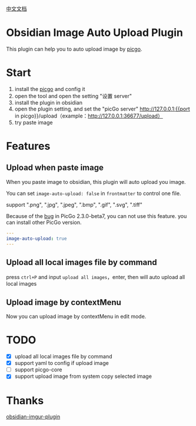 [中文文档](readme-zh.md)

# Obsidian Image Auto Upload Plugin

This plugin can help you to auto upload image by [picgo](https://github.com/Molunerfinn/PicGo).

# Start

1. install the [picgo](https://github.com/Molunerfinn/PicGo) and config it
2. open the tool and open the setting "设置 server"
3. install the plugin in obsidian
4. open the plugin setting, and set the "picGo server" http://127.0.0.1:{{port in picgo}}/upload（example：http://127.0.0.1:36677/upload）
5. try paste image

# Features

## Upload when paste image

When you paste image to obsidian, this plugin will auto upload you image.

You can set `image-auto-upload: false` in `frontmatter` to control one file.

support ".png", ".jpg", ".jpeg", ".bmp", ".gif", ".svg", ".tiff"

Because of the [bug](https://github.com/renmu123/obsidian-image-auto-upload-plugin/issues/2) in PicGo 2.3.0-beta7, you can not use this feature. you can install other PicGo version.

```yaml
---
image-auto-upload: true
---
```

## Upload all local images file by command

press `ctrl+P` and input `upload all images`，enter, then will auto upload all local images

## Upload image by contextMenu

Now you can upload image by contextMenu in edit mode.

# TODO

- [x] upload all local images file by command
- [x] support yaml to config if upload image
- [ ] support picgo-core
- [x] support upload image from system copy selected image

# Thanks

[obsidian-imgur-plugin](https://github.com/gavvvr/obsidian-imgur-plugin)
